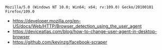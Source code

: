 ```shell
Mozilla/5.0 (Windows NT 10.0; Win64; x64; rv:109.0) Gecko/20100101 Firefox/109.0
```

- https://developer.mozilla.org/en-US/docs/Web/HTTP/Browser_detection_using_the_user_agent
- https://deviceatlas.com/blog/how-to-change-user-agent-in-desktop-browser
- https://github.com/kevinzg/facebook-scraper

